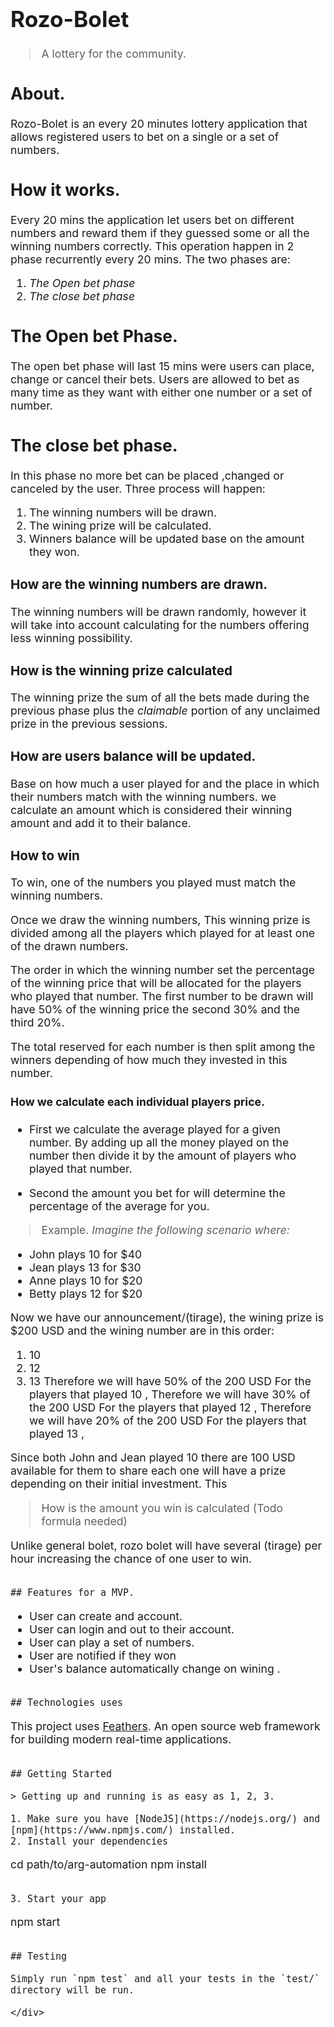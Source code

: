 <div 
style="font-size:1.1rem;">

# Rozo-Bolet

> A lottery for the community.

## About.

Rozo-Bolet is an every 20 minutes lottery application that allows registered users to bet on a single or a set of numbers.

## How it works.

Every 20 mins the application let users bet on different numbers and reward them if they guessed some or all the winning numbers correctly. This operation happen in 2 phase recurrently every 20 mins. The two phases are:

1. _The Open bet phase_
2. _The close bet phase_

## The Open bet Phase.

The open bet phase will last 15 mins were users can place, change or cancel their bets. Users are allowed to bet as many time as they want with either one number or a set of number.

## The close bet phase.

In this phase no more bet can be placed ,changed or canceled by the user. Three process will happen:

1. The winning numbers will be drawn.
2. The wining prize will be calculated.
3. Winners balance will be updated base on the amount they won.

### How are the winning numbers are drawn.

The winning numbers will be drawn randomly, however it will take into account calculating for the numbers offering less winning possibility.

### How is the winning prize calculated

The winning prize the sum of all the bets made during the previous phase plus the _claimable_ portion of any unclaimed prize in the previous sessions.

### How are users balance will be updated.

Base on how much a user played for and the place in which their numbers match with the winning numbers. we calculate an amount which is considered their winning amount and add it to their balance.

### How to win

To win, one of the numbers you played must match the winning numbers.

Once we draw the winning numbers, This winning prize is divided among all the players which played for at least one of the drawn numbers.

The order in which the winning number set the percentage of the winning price that will be allocated for the players who played that number. The first number to be drawn will have 50% of the winning price the second 30% and the third 20%.

The total reserved for each number is then split among the winners depending of how much they invested in this number.

#### How we calculate each individual players price.

- First we calculate the average played for a given number. By adding up all the money played on the number then divide it by the amount of players who played that number.

- Second the amount you bet for will determine the percentage of the average for you.

> Example. _Imagine the following scenario where:_

- John plays 10 for $40
- Jean plays 13 for $30
- Anne plays 10 for $20
- Betty plays 12 for $20

Now we have our announcement/(tirage), the wining prize is $200 USD and the wining number are in this order:

1. 10
2. 12
3. 13
   Therefore we will have 50% of the 200 USD For the players that played 10 ,
   Therefore we will have 30% of the 200 USD For the players that played 12 ,
   Therefore we will have 20% of the 200 USD For the players that played 13 ,

Since both John and Jean played 10 there are 100 USD available for them to share each one will have a prize depending on their initial investment. This

> How is the amount you win is calculated
> (Todo formula needed)

Unlike general bolet, rozo bolet will have several (tirage) per hour increasing the chance of one user to win.

```

## Features for a MVP.

```

- User can create and account.
- User can login and out to their account.
- User can play a set of numbers.
- User are notified if they won
- User's balance automatically change on wining .

```

## Technologies uses

```

This project uses [Feathers](http://feathersjs.com). An open source web framework for building modern real-time applications.

```

## Getting Started

> Getting up and running is as easy as 1, 2, 3.

1. Make sure you have [NodeJS](https://nodejs.org/) and [npm](https://www.npmjs.com/) installed.
2. Install your dependencies

```

cd path/to/arg-automation
npm install

```

3. Start your app
```

npm start

```

## Testing

Simply run `npm test` and all your tests in the `test/` directory will be run.

</div>
```

